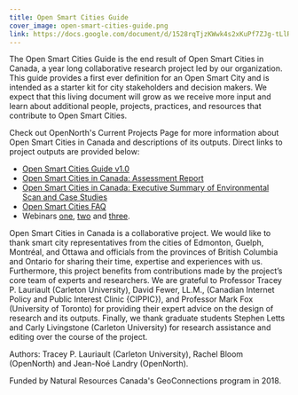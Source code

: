 ```yaml
---
title: Open Smart Cities Guide
cover_image: open-smart-cities-guide.png
link: https://docs.google.com/document/d/1528rqTjzKWwk4s2xKuPf7ZJg-tLlRK8WcMZQbicoGTM/
---
```

The Open Smart Cities Guide is the end result of Open Smart Cities in Canada, a year long collaborative research project led by our organization. This guide provides a first ever definition for an Open Smart City and is intended as a starter kit for city stakeholders and decision makers. We expect that this living document will grow as we receive more input and learn about additional people, projects, practices, and resources that contribute to Open Smart Cities.

Check out OpenNorth's Current Projects Page for more information about Open Smart Cities in Canada and descriptions of its outputs. Direct links to project outputs are provided below:

* [Open Smart Cities Guide v1.0](https://docs.google.com/document/d/1528rqTjzKWwk4s2xKuPf7ZJg-tLlRK8WcMZQbicoGTM/ "Open Smart Cities Guide v1.0")
* [Open Smart Cities in Canada: Assessment Report](http://osf.io/QBYZJ "Open Smart Cities in Canada: Assessment Report")
* [Open Smart Cities in Canada: Executive Summary of Environmental Scan and Case Studies](http://osf.io/E4FS8 "Open Smart Cities in Canada: Executive Summary of Environmental Scan and Case Studies")
* [Open Smart Cities FAQ](https://cippic.ca/en/Open_Smart_Cities)
* Webinars [one](https://gts-ee.webex.com/ec3100/eventcenter/recording/recordAction.do?theAction=poprecord&siteurl=gts-ee&entappname=url3100&internalRecordTicket=4832534b00000004fb51bcdacec732008c933b37c2cad871a02dcae91abb9ea80b957e20aaa23ab6&renewticket=0&isurlact=true&format=short&rnd=2185199093&RCID=72ee3738d6cc4fb1ab87c1f4944be50d&rID=901086&needFilter=false&recordID=901086&apiname=lsr.php&AT=pb&actappname=ec3100&&SP=EC&entactname=%2FnbrRecordingURL.do&actname=%2Feventcenter%2Fframe%2Fg.do "First Open Smart Cities in Canada Webinar"), [two](https://vimeo.com/251386734 "Second Open Smart Cities in Canada Webinar") and [three](https://vimeo.com/265436607 "Third Open Smart Cities in Canada Webinar").

Open Smart Cities in Canada is a collaborative project. We would like to thank smart city representatives from the cities of Edmonton, Guelph, Montréal, and Ottawa and officials from the provinces of British Columbia and Ontario for sharing their time, expertise and experiences with us. Furthermore, this project benefits from contributions made by the project’s core team of experts and researchers. We are grateful to Professor Tracey P. Lauriault (Carleton University), David Fewer, LL.M., (Canadian Internet Policy and Public Interest Clinic {CIPPIC}), and Professor Mark Fox (University of Toronto) for providing their expert advice on the design of research and its outputs. Finally, we thank graduate students Stephen Letts and Carly Livingstone (Carleton University) for research assistance and editing over the course of the project.

Authors: Tracey P. Lauriault (Carleton University), Rachel Bloom (OpenNorth) and Jean-Noé Landry (OpenNorth).

Funded by Natural Resources Canada's GeoConnections program in 2018.
